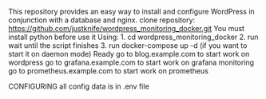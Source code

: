 This repository provides an easy way to install and configure WordPress in conjunction with a database and nginx.
clone repository: https://github.com/justknife/wordpress_monitoring_docker.git
You must install python before use it
Using:
    1. cd wordpress_monitoring_docker
    2. run <python3 main.py>
    wait until the script finishes
    3.  run docker-compose up -d (if you want to start it on daemon mode)
    Ready
go to blog.example.com to start work on wordpress
go to grafana.example.com to start work on grafana monitoring
go to prometheus.example.com to start work on prometheus

CONFIGURING
all config data is in .env file 